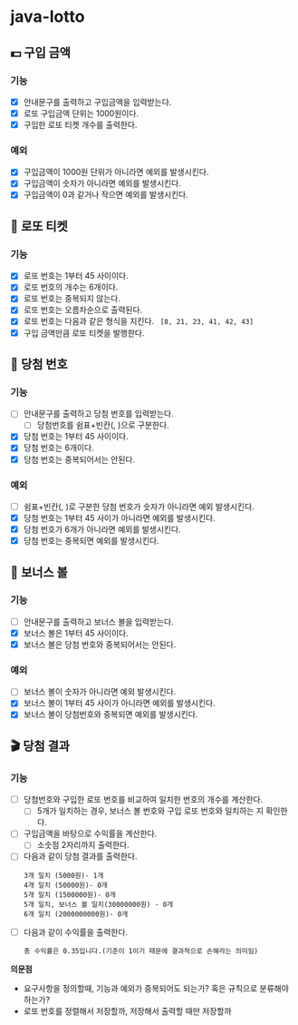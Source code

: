 # java-lotto

## 💵 구입 금액

### 기능

- [x] 안내문구를 출력하고 구입금액을 입력받는다.
- [x] 로또 구입금액 단위는 1000원이다.
- [x] 구입한 로또 티켓 개수를 출력한다.

### 예외

- [x] 구입금액이 1000원 단위가 아니라면 예외를 발생시킨다.
- [x] 구입금액이 숫자가 아니라면 예외를 발생시킨다.
- [x] 구입금액이 0과 같거나 작으면 예외를 발생시킨다.

## 🔢 로또 티켓

### 기능

- [x] 로또 번호는 1부터 45 사이이다.
- [x] 로또 번호의 개수는 6개이다.
- [x] 로또 번호는 중복되지 않는다.
- [x] 로또 번호는 오름차순으로 출력된다.
- [x] 로또 번호는 다음과 같은 형식을 지킨다.
  ``` [8, 21, 23, 41, 42, 43]```
- [x] 구입 금액만큼 로또 티켓을 발행한다.

## 🥇 당첨 번호

### 기능

- [ ] 안내문구를 출력하고 당첨 번호를 입력받는다.
    - [ ] 당첨번호를 쉼표+빈칸(, )으로 구분한다.
- [x] 당첨 번호는 1부터 45 사이이다.
- [x] 당첨 번호는 6개이다.
- [x] 당첨 번호는 중복되어서는 안된다.

### 예외

- [ ] 쉼표+빈칸(, )로 구분한 당첨 번호가 숫자가 아니라면 예외 발생시킨다.
- [x] 당첨 번호는 1부터 45 사이가 아니라면 예외를 발생시킨다.
- [x] 당첨 번호가 6개가 아니라면 예외를 발생시킨다.
- [x] 당첨 번호는 중복되면 예외를 발생시킨다.

## 🎱 보너스 볼

### 기능

- [ ] 안내문구를 출력하고 보너스 볼을 입력받는다.
- [x] 보너스 볼은 1부터 45 사이이다.
- [x] 보너스 볼은 당첨 번호와 중복되어서는 안된다.

### 예외

- [ ] 보너스 볼이 숫자가 아니라면 예외 발생시킨다.
- [x] 보너스 볼이 1부터 45 사이가 아니라면 예외를 발생시킨다.
- [x] 보너스 볼이 당첨번호와 중복되면 예외를 발생시킨다.

## 🎬 당첨 결과

### 기능

- [ ] 당첨번호와 구입한 로또 번호를 비교하여 일치한 번호의 개수를 계산한다.
    - [ ] 5개가 일치하는 경우, 보너스 볼 번호와 구입 로또 번호와 일치하는 지 확인한다.
- [ ] 구입금액을 바탕으로 수익률을 계산한다.
    - [ ] 소숫점 2자리까지 출력한다.
- [ ] 다음과 같이 당첨 결과를 출력한다.
    ```
    3개 일치 (5000원)- 1개
    4개 일치 (50000원)- 0개
    5개 일치 (1500000원)- 0개
    5개 일치, 보너스 볼 일치(30000000원) - 0개
    6개 일치 (2000000000원)- 0개
    ```
- [ ] 다음과 같이 수익률을 출력한다.
    ```
    총 수익률은 0.35입니다.(기준이 1이기 때문에 결과적으로 손해라는 의미임)
    ```

**의문점**

- 요구사항을 정의할때, 기능과 예외가 중복되어도 되는가? 혹은 규칙으로 분류해야 하는가?
- 로또 번호를 정렬해서 저장할까, 저장해서 출력할 때만 저장할까
